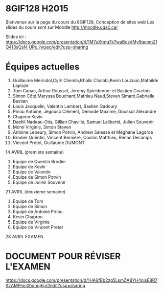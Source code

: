 # 8GIF128 H2015

Bienvenue sur la page du cours du 8GIF128, Conception de sites web
Les slides du cours sont sur Moodle
http://moodle.uqac.ca/

Slides ici :
https://docs.google.com/presentation/d/1M7uXtmq7k7waBcsVMy9qumn21Q4f3sQsN-UPu_hvzeo/edit?usp=sharing

Équipes actuelles
===========

1. Guillaume Merindol,Cyril Chemla,Khalis Chalabi,Kevin Louzoun,Mathilde Laplaze
2. Tom Canac, Arthur Roussel, Jeremy Spieldenner et Bastien Courtois
3. Simon Côté,Maryssa Bouchard,Mathieu Naud,Steven Simard,Gabrielle Bastien
4. Louis Jacquelin, Valentin Lambert, Bastien Gadoury
5. Piriou Antoine, Jegouso Clément, Demode Maxime, Doussot Alexandre
6. Chapron Kevin
7. Daehli Nadeau-Otis, Gillian Chaville, Samuel Laliberté, Julien Souvenir
8. Morel Virginie, Simon Steven
9. Antoine Lebeury, Simon Potvin, Andrew Salesse et Méghane Lagorce
10. Brodier Quentin, Vincent Bernière, Coulon Matthieu, Renan Decamps
11. Vincent Pretet, Guillaume DUMONT


14 AVRIL (premiere semaine)
1. Equipe de Quentin Brodier
2. Equipe de Kevin
3. Equipe de Valentin
4. Equipe de Simon Potvin
5. Equipe de Julien Souvenir


21 AVRIL (deuxieme semaine)
1. Equipe de Tom
2. Equipe de Simon
3. Equipe de Antoine Piriou
4. Kevin Chapron
5. Equipe de Virginie
6. Equipe de Vincent Pretet

28 AVRIL EXAMEN


DOCUMENT POUR RÉVISER L'EXAMEN
===============================
https://docs.google.com/presentation/d/1HA6fBb2zg5LsmZA8YH4plsE8R7KzAMPem0honojEprI/edit?usp=sharing




 
 
